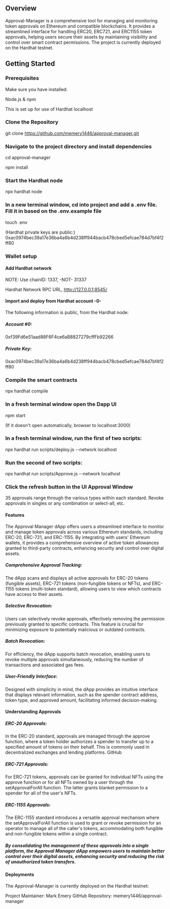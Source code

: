 ## Overview
Approval-Manager is a comprehensive tool for managing and monitoring token approvals on Ethereum and compatible blockchains. It provides a streamlined interface for handling ERC20, ERC721, and ERC1155 token approvals, helping users secure their assets by maintaining visibility and control over smart contract permissions. The project is currently deployed on the Hardhat testnet.

## Getting Started 

### Prerequisites

Make sure you have installed:

Node.js & npm

This is set up for use of Hardhat localhost

### Clone the Repository

git clone https://github.com/memery1446/approval-manager.git 

### Navigate to the project directory and install dependencies

cd approval-manager 

npm install

### Start the Hardhat node 

npx hardhat node

### In a new terminal window, cd into project and add a .env file. Fill it in based on the .env.example file

touch .env

(Hardhat private keys are public:) 0xac0974bec39a17e36ba4a6b4d238ff944bacb478cbed5efcae784d7bf4f2ff80

### Wallet setup

#### Add Hardhat network

NOTE: Use chainID: 1337, -NOT- 31337 

Hardhat Network RPC URL, http://127.0.0.1:8545/ 

#### Import and deploy from Hardhat account -0- 

The following information is public, from the Hardhat node: 

##### Account #0: 
0xf39Fd6e51aad88F6F4ce6aB8827279cffFb92266 

##### Private Key: 
0xac0974bec39a17e36ba4a6b4d238ff944bacb478cbed5efcae784d7bf4f2ff80

### Compile the smart contracts

npx hardhat compile

### In a fresh terminal window open the Dapp UI

npm start

(If it doesn't open automatically, browser to localhost:3000)

### In a fresh terminal window, run the first of two scripts:

npx hardhat run scripts/deploy.js --network localhost

### Run the second of two scripts:

npx hardhat run scripts/Approve.js --network localhost

### Click the refresh button in the UI Approval Window

35 approvals range through the various types within each standard. 
Revoke approvals in singles or any combination or select-all, etc.

#### Features
The Approval Manager dApp offers users a streamlined interface to monitor and manage token approvals across various Ethereum standards, including ERC-20, ERC-721, and ERC-1155. By integrating with users' Ethereum wallets, it provides a comprehensive overview of active token allowances granted to third-party contracts, enhancing security and control over digital assets.

##### Comprehensive Approval Tracking: 
The dApp scans and displays all active approvals for ERC-20 tokens (fungible assets), ERC-721 tokens (non-fungible tokens or NFTs), and ERC-1155 tokens (multi-token standard), allowing users to view which contracts have access to their assets.​

##### Selective Revocation: 
Users can selectively revoke approvals, effectively removing the permission previously granted to specific contracts. This feature is crucial for minimizing exposure to potentially malicious or outdated contracts.​

##### Batch Revocation: 
For efficiency, the dApp supports batch revocation, enabling users to revoke multiple approvals simultaneously, reducing the number of transactions and associated gas fees.​

##### User-Friendly Interface: 
Designed with simplicity in mind, the dApp provides an intuitive interface that displays relevant information, such as the spender contract address, token type, and approved amount, facilitating informed decision-making.​

#### Understanding Approvals

##### ERC-20 Approvals: 
In the ERC-20 standard, approvals are managed through the approve function, where a token holder authorizes a spender to transfer up to a specified amount of tokens on their behalf. This is commonly used in decentralized exchanges and lending platforms.​
GitHub

##### ERC-721 Approvals: 
For ERC-721 tokens, approvals can be granted for individual NFTs using the approve function or for all NFTs owned by a user through the setApprovalForAll function. The latter grants blanket permission to a spender for all of the user's NFTs.​

##### ERC-1155 Approvals: 
The ERC-1155 standard introduces a versatile approval mechanism where the setApprovalForAll function is used to grant or revoke permission for an operator to manage all of the caller's tokens, accommodating both fungible and non-fungible tokens within a single contract.​

##### By consolidating the management of these approvals into a single platform, the Approval Manager dApp empowers users to maintain better control over their digital assets, enhancing security and reducing the risk of unauthorized token transfers.

#### Deployments
The Approval-Manager is currently deployed on the Hardhat testnet:

Project Maintainer: Mark Emery
GitHub Repository: memery1446/approval-manager